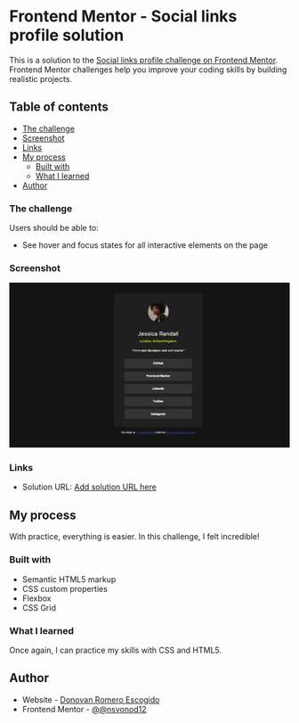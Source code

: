 # Frontend Mentor - Social links profile solution

This is a solution to the [Social links profile challenge on Frontend Mentor](https://www.frontendmentor.io/challenges/social-links-profile-UG32l9m6dQ). Frontend Mentor challenges help you improve your coding skills by building realistic projects. 

## Table of contents

  - [The challenge](#the-challenge)
  - [Screenshot](#screenshot)
  - [Links](#links)
- [My process](#my-process)
  - [Built with](#built-with)
  - [What I learned](#what-i-learned)
- [Author](#author)

### The challenge

Users should be able to:

- See hover and focus states for all interactive elements on the page

### Screenshot

![](./assets/images/solution.png)

### Links

- Solution URL: [Add solution URL here](https://nsvonod12.github.io/Social-links-profile/)

## My process
With practice, everything is easier. In this challenge, I felt incredible!

### Built with

- Semantic HTML5 markup
- CSS custom properties
- Flexbox
- CSS Grid

### What I learned
Once again, I can practice my skills with CSS and HTML5.

## Author

- Website - [Donovan Romero Escogido](https://github.com/nsvonod12)
- Frontend Mentor - [@@nsvonod12](https://www.frontendmentor.io/profile/nsvonod12)
